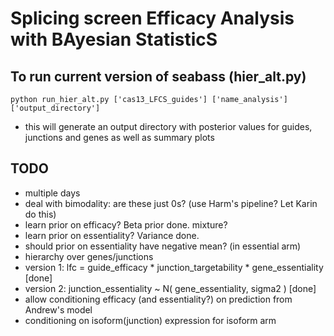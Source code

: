 # Splicing screen Efficacy Analysis with BAyesian StatisticS

## To run current version of seabass (hier_alt.py)
```python run_hier_alt.py ['cas13_LFCS_guides'] ['name_analysis'] ['output_directory']```

- this will generate an output directory with posterior values for guides, junctions and genes as well as summary plots 

## TODO
- multiple days
- deal with bimodality: are these just 0s? (use Harm's pipeline? Let Karin do this)
- learn prior on efficacy? Beta prior done. mixture?
- learn prior on essentiality? Variance done. 
- should prior on essentiality have negative mean? (in essential arm) 
- hierarchy over genes/junctions
- version 1: lfc = guide_efficacy * junction_targetability * gene_essentiality [done]
- version 2: junction_essentiality ~ N( gene_essentiality, sigma2 ) [done]
- allow conditioning efficacy (and essentiality?) on prediction from Andrew's model
- conditioning on isoform(junction) expression for isoform arm